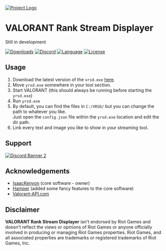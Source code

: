 [![Project Logo][project-logo]][project-url]
# VALORANT Rank Stream Displayer

Still in development

[![Downloads][downloads-shield]][downloads-url]
[![Discord][discord-shield]][discord-url]
[![Language][language-shield]][language-url]
[![License][license-shield]][license-url]

## Usage
1. Download the latest version of the `vrsd.exe` [here][downloads-url].
2. Move `yrsd.exe` somewhere in your tool section.
3. Start VALORANT (this should always be running before starting the `yrsd.exe`)
4. Run `yrsd.exe`
5. By default, you can find the files in `C:/VRSD/` but you can change the path to whatever you like.  
Just open the `config.json` file within the `yrsd.exe` location and edit the dir path.
6. Link every text and image you like to show in your streaming tool.

## Support
[![Discord Banner 2][discord-banner]][discord-url]

## Acknowledgements
 - [IsaacKenyon](https://github.com/isaacKenyon) (core software - owner)
 - [Hamper](https://github.com/OwOHamper) (added some fancy features to the core software)
 - [Valorant-API.com](https://valorant-api.com/)

## Disclaimer
**VALORANT Rank Stream Displayer** isn't endorsed by Riot Games and doesn't reflect the views or opinions of Riot Games or anyone officially involved in producing or managing Riot Games properties. Riot Games, and all associated properties are trademarks or registered trademarks of Riot Games, Inc.

[project-logo]: https://github.com/OnlyOneCookie/VALORANT-Rank-Stream-Displayer/tree/master/assets/Logo.png
[project-url]: https://github.com/OnlyOneCookie/VALORANT-Rank-Stream-Displayer

[discord-shield]: https://img.shields.io/discord/695727580950691960?color=7289da&label=Support&logo=discord&logoColor=7289da&style=for-the-badge
[discord-url]: https://discord.gg/WgUDVAk
[discord-banner]: https://discordapp.com/api/guilds/695727580950691960/widget.png?style=banner2

[downloads-shield]: https://img.shields.io/github/downloads/OnlyOneCookie/VALORANT-Rank-Stream-Displayer/total?style=for-the-badge&logo=github
[downloads-url]: https://github.com/OnlyOneCookie/VALORANT-Rank-Stream-Displayer/releases/latest

[language-shield]: https://img.shields.io/github/languages/top/OnlyOneCookie/VALORANT-Rank-Stream-Displayer?logo=python&logoColor=yellow&style=for-the-badge
[language-url]: https://www.python.org/

[youtube-shield]:https://img.shields.io/badge/YouTube-FF0000?style=for-the-badge&logo=youtube&logoColor=white
[youtube-url]: https://youtu.be/TSLRd8Y9PiE

[license-shield]: https://img.shields.io/github/license/OnlyOneCookie/VALORANT-Rank-Stream-Displayer?style=for-the-badge
[license-url]: https://github.com/OnlyOneCookie/VALORANT-Rank-Stream-Displayer/blob/main/LICENSE